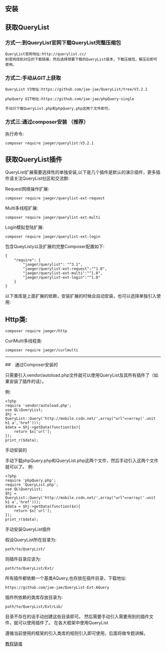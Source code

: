 ## 安装
## 获取QueryList

### 方式一:到QueryList官网下载QueryList完整压缩包
```
QueryList官网地址:http://querylist.cc/
到官网找到对应的下载链接，然后选择想要下载的QueryList版本，下载压缩包，解压后即可使用。
```
### 方式二:手动从GIT上获取
```
QueryList V3地址:https://github.com/jae-jae/QueryList/tree/V3.2.1

phpQuery GIT地址:https://github.com/jae-jae/phpQuery-single

手动只下载QueryList.php和phpQuery.php这两个文件即可。
```

### 方式三:通过composer安装 （推荐）

执行命令:
```
composer require jaeger/querylist:V3.2.1
```

## 获取QueryList插件

QueryList扩展需要选择性的单独安装,以下是几个插件是默认的演示插件，更多插件请关注QueryList社区和交流群:

Request网络操作扩展:
```
composer require jaeger/querylist-ext-request
```
Multi多线程扩展:
```
composer require jaeger/querylist-ext-multi
```
Login模拟登陆扩展:
```
composer require jaeger/querylist-ext-login
```
包含QueyListy以及扩展的完整Composer配置如下:
```
{
    "require": {
        "jaeger/querylist": "^3.1",
        "jaeger/querylist-ext-request":"^1.0",
        "jaeger/querylist-ext-multi":"^1.0",
        "jaeger/querylist-ext-login":"^1.0"
    }
}
```
以下类库是上面扩展的依赖，安装扩展的时候会自动安装，也可以选择单独引入使用:

## Http类:
```
composer require jaeger/http
```
CurlMulti多线程类:
```
composer require jaeger/curlmulti
```
---

##　通过Composer安装的

只需要引入vendor/autoload.php文件就可以使用QueryList及其所有插件了（如果安装了插件的话）。

例:
```
<?php
require 'vendor/autoload.php';
use QL\QueryList;
$hj = QueryList::Query('http://mobile.csdn.net/',array("url"=>array('.unit h1 a','href')));
$data = $hj->getData(function($x){
    return $x['url'];
});
print_r($data);
```
手动安装的

手动下载phpQuery.php和QueryList.php这两个文件，然后手动引入这两个文件就可以了。
例:
```
<?php
require 'phpQuery.php';
require 'QueryList.php';
use QL\QueryList;
$hj = QueryList::Query('http://mobile.csdn.net/',array("url"=>array('.unit h1 a','href')));
$data = $hj->getData(function($x){
    return $x['url'];
});
print_r($data);
```
手动安装QueryList插件

假设QueryList所在目录为:
```
path/to/QueryList/
```
则插件目录应该为:
```
path/to/QueryList/Ext/
```
所有插件都依赖一个基类AQuery,也存放在插件目录，下载地址:
```
https://github.com/jae-jae/QueryList-Ext-AQuery
```
插件所依赖的类库存放目录为:
```
path/to/QueryList/Ext/Lib/
```
目录不存在的话手动创建这些目录即可。
然后需要手动引入需要用到的插件文件，就可以使用插件了。
在各大框架中使用QueryList

遵循当前使用的框架的引入类库的规则引入即可使用，后面将做专题讲解。

[教程链接](http://v3.querylist.cc/site/index/doc/11)